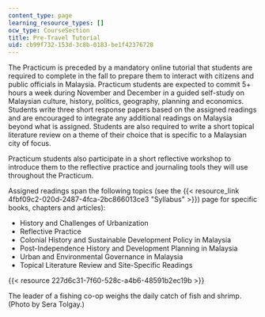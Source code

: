 ```yaml
---
content_type: page
learning_resource_types: []
ocw_type: CourseSection
title: Pre-Travel Tutorial
uid: cb99f732-153d-3c8b-0183-be1f42376728
---
```


The Practicum is preceded by a mandatory online tutorial that students are required to complete in the fall to prepare them to interact with citizens and public officials in Malaysia. Practicum students are expected to commit 5+ hours a week during November and December in a guided self-study on Malaysian culture, history, politics, geography, planning and economics. Students write three short response papers based on the assigned readings and are encouraged to integrate any additional readings on Malaysia beyond what is assigned. Students are also required to write a short topical literature review on a theme of their choice that is specific to a Malaysian city of focus.

Practicum students also participate in a short reflective workshop to introduce them to the reflective practice and journaling tools they will use throughout the Practicum.

Assigned readings span the following topics (see the {{< resource_link 4fbf09c2-020d-2487-4fca-2bc866013ce3 "Syllabus" >}}) page for specific books, chapters and articles):

*   History and Challenges of Urbanization
*   Reflective Practice
*   Colonial History and Sustainable Development Policy in Malaysia
*   Post-Independence History and Development Planning in Malaysia
*   Urban and Environmental Governance in Malaysia
*   Topical Literature Review and Site-Specific Readings

{{< resource 227d6c31-7f60-528c-a4b6-48591b2ec19b >}}

The leader of a fishing co-op weighs the daily catch of fish and shrimp. (Photo by Sera Tolgay.)
